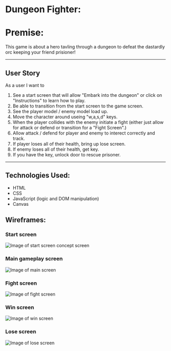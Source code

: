 # Dungeon Fighter:

# Premise:

This game is about a hero tavling through a dungeon to defeat the dastardly orc keeping your friend prisioner! 

<!-- add reference links here to all sections-->
---
## User Story  
As a user I want to
1. See a start screen that will allow "Embark into the dungeon" or click on "Instructions" to learn how to play.
2. Be able to transition from the start screen to the game screen.
3. See the player model / enemy model load up.
4. Move the character around useing "w,a,s,d" keys.
5. When the player collides with the enemy initiate a fight (either just allow for attack or defend or transition for a "Fight Screen".)
6. Allow attack / defend for player and enemy to interect correctly and track.
7. If player loses all of their health, bring up lose screen.
8. If enemy loses all of their health, get key.
9. If you have the key, unlock door to rescue prisoner.
---
## Technologies Used:
* HTML
* CSS
* JavaScript (logic and DOM manipulation)
* Canvas

## Wireframes:

### Start screen
![Image of start screen concept screen]()
### Main gameplay screen
![Image of main screen]()
### Fight screen
![Image of fight screen]()
### Win screen
![Image of win screen]()
### Lose screen
![Image of lose screen]()
